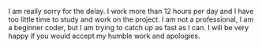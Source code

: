 I am really sorry for the delay.
I work more than 12 hours per day and I have too little time to study and work on the project.
I am not a professional, I am a beginner coder, but I am trying to catch up as fast as I can.
I will be very happy if you would accept my humble work and apologies.
